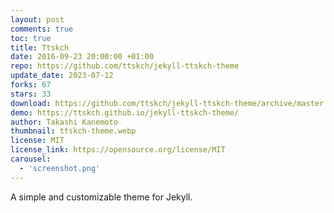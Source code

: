 ```yaml
---
layout: post
comments: true
toc: true
title: Ttskch
date: 2016-09-23 20:00:00 +01:00
repo: https://github.com/ttskch/jekyll-ttskch-theme
update_date: 2023-07-12
forks: 67
stars: 33
download: https://github.com/ttskch/jekyll-ttskch-theme/archive/master.zip
demo: https://ttskch.github.io/jekyll-ttskch-theme/
author: Takashi Kanemoto
thumbnail: ttskch-theme.webp
license: MIT
license_link: https://opensource.org/license/MIT
carousel:
  - 'screenshot.png'
---
```


A simple and customizable theme for Jekyll.
